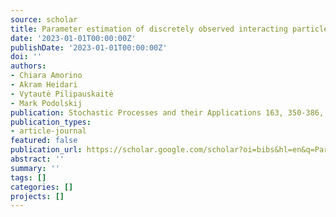 ```yaml
---
source: scholar
title: Parameter estimation of discretely observed interacting particle systems
date: '2023-01-01T00:00:00Z'
publishDate: '2023-01-01T00:00:00Z'
doi: ''
authors:
- Chiara Amorino
- Akram Heidari
- Vytautė Pilipauskaitė
- Mark Podolskij
publication: Stochastic Processes and their Applications 163, 350-386, 2023
publication_types:
- article-journal
featured: false
publication_url: https://scholar.google.com/scholar?oi=bibs&hl=en&q=Parameter+estimation+of+discretely+observed+interacting+particle+systems
abstract: ''
summary: ''
tags: []
categories: []
projects: []
---
```

